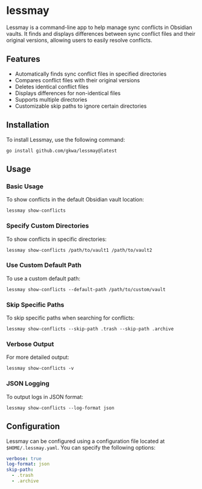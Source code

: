 # lessmay

Lessmay is a command-line app to help manage sync conflicts in Obsidian vaults. It finds and displays differences between sync conflict files and their original versions, allowing users to easily resolve conflicts.

## Features

- Automatically finds sync conflict files in specified directories
- Compares conflict files with their original versions
- Deletes identical conflict files
- Displays differences for non-identical files
- Supports multiple directories
- Customizable skip paths to ignore certain directories

## Installation

To install Lessmay, use the following command:

```
go install github.com/gkwa/lessmay@latest
```

## Usage

### Basic Usage

To show conflicts in the default Obsidian vault location:

```
lessmay show-conflicts
```

### Specify Custom Directories

To show conflicts in specific directories:

```
lessmay show-conflicts /path/to/vault1 /path/to/vault2
```

### Use Custom Default Path

To use a custom default path:

```
lessmay show-conflicts --default-path /path/to/custom/vault
```

### Skip Specific Paths

To skip specific paths when searching for conflicts:

```
lessmay show-conflicts --skip-path .trash --skip-path .archive
```

### Verbose Output

For more detailed output:

```
lessmay show-conflicts -v
```

### JSON Logging

To output logs in JSON format:

```
lessmay show-conflicts --log-format json
```

## Configuration

Lessmay can be configured using a configuration file located at `$HOME/.lessmay.yaml`. You can specify the following options:

```yaml
verbose: true
log-format: json
skip-path:
  - .trash
  - .archive
```

